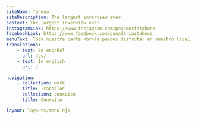 ```yaml
---
siteName: Tahona
siteDescription: The largest inverview ever
seoText: The largest inverview ever
instagramLink: https://www.instagram.com/panaderiatahona
facebookLink: https://www.facebook.com/panaderiastahona
menuText: Toda nuestra carta <br>la puedes disfrutar en nuestro local, <br>o te la preparamos para llevar.
translations:
    - text: En español
      url: /es/
    - text: In english
      url: /

navigation:
    - collection: work
      title: Traballos
    - collection: conxeito
      title: Conxeito

layout: layouts/menu.njk
---
```

